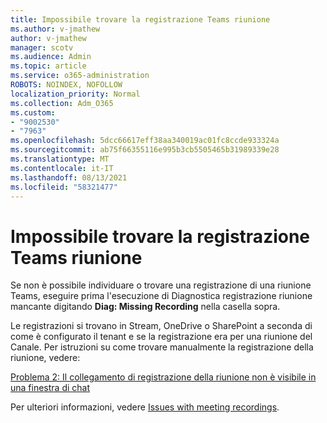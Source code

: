 ```yaml
---
title: Impossibile trovare la registrazione Teams riunione
ms.author: v-jmathew
author: v-jmathew
manager: scotv
ms.audience: Admin
ms.topic: article
ms.service: o365-administration
ROBOTS: NOINDEX, NOFOLLOW
localization_priority: Normal
ms.collection: Adm_O365
ms.custom:
- "9002530"
- "7963"
ms.openlocfilehash: 5dcc66617eff38aa340019ac01fc8ccde933324a
ms.sourcegitcommit: ab75f66355116e995b3cb5505465b31989339e28
ms.translationtype: MT
ms.contentlocale: it-IT
ms.lasthandoff: 08/13/2021
ms.locfileid: "58321477"
---
```

# <a name="cant-find-the-teams-meeting-recording"></a>Impossibile trovare la registrazione Teams riunione

Se non è possibile individuare o trovare una registrazione di una riunione Teams, eseguire prima l'esecuzione di Diagnostica registrazione riunione mancante digitando **Diag: Missing Recording** nella casella sopra. 

Le registrazioni si trovano in Stream, OneDrive o SharePoint a seconda di come è configurato il tenant e se la registrazione era per una riunione del Canale. Per istruzioni su come trovare manualmente la registrazione della riunione, vedere: 

[Problema 2: Il collegamento di registrazione della riunione non è visibile in una finestra di chat](https://docs.microsoft.com/microsoftteams/troubleshoot/meetings/troubleshoot-meeting-recording-issues#issue-2-the-meeting-recording-link-isnt-visible-in-a-chat-window)

Per ulteriori informazioni, vedere [Issues with meeting recordings](https://docs.microsoft.com/microsoftteams/troubleshoot/meetings/troubleshoot-meeting-recording-issues).
